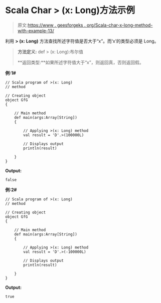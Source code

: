 # Scala Char > (x: Long)方法示例

> 原文:[https://www . geesforgeks . org/Scala-char-x-long-method-with-example-13/](https://www.geeksforgeeks.org/scala-char-x-long-method-with-example-13/)

利用 **> (x: Long)** 方法查找所述字符值是否大于“x”。而‘x’的类型必须是 Long。

> **方法定义:** def > (x: Long):布尔值
> 
> **返回类型:**如果所述字符值大于“x”，则返回真，否则返回假。

**例:1#**

```
// Scala program of >(x: Long)
// method

// Creating object
object GfG
{ 

    // Main method
    def main(args:Array[String])
    {

        // Applying >(x: Long) method 
        val result = 'D'.>(100000L)

        // Displays output
        println(result)

    }
} 
```

**Output:**

```
false

```

**例:2#**

```
// Scala program of >(x: Long)
// method

// Creating object
object GfG
{ 

    // Main method
    def main(args:Array[String])
    {

        // Applying >(x: Long) method
        val result = 'D'.>(-100000L)

        // Displays output
        println(result)

    }
} 
```

**Output:**

```
true

```